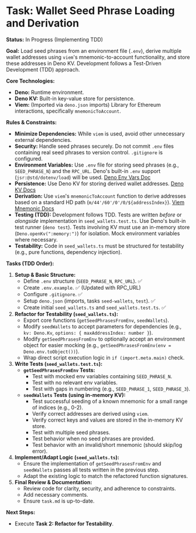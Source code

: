 # Task: Wallet Seed Phrase Loading and Derivation

**Status:** In Progress (Implementing TDD)

**Goal:** Load seed phrases from an environment file (`.env`), derive multiple wallet addresses using `viem`'s mnemonic-to-account functionality, and store these addresses in Deno KV. Development follows a Test-Driven Development (TDD) approach.

**Core Technologies:**

*   **Deno:** Runtime environment.
*   **Deno KV:** Built-in key-value store for persistence.
*   **Viem:** (Imported via `deno.json` imports) Library for Ethereum interactions, specifically `mnemonicToAccount`.

**Rules & Constraints:**

*   **Minimize Dependencies:** While `viem` is used, avoid other unnecessary external dependencies.
*   **Security:** Handle seed phrases securely. Do not commit `.env` files containing real seed phrases to version control. `.gitignore` is configured.
*   **Environment Variables:** Use `.env` file for storing seed phrases (e.g., `SEED_PHRASE_N`) and the `RPC_URL`. Deno's built-in `.env` support (`jsr:@std/dotenv/load`) will be used. [Deno Env Vars Doc](https://docs.deno.com/runtime/reference/env_variables/)
*   **Persistence:** Use Deno KV for storing derived wallet addresses. [Deno KV Docs](https://docs.deno.com/deploy/kv/manual/)
*   **Derivation:** Use `viem`'s `mnemonicToAccount` function to derive addresses based on a standard HD path (`m/44'/60'/0'/0/${addressIndex}`). [Viem Mnemonic Docs](https://viem.sh/docs/accounts/local/mnemonicToAccount)
*   **Testing (TDD):** Development follows TDD. Tests are written *before* or *alongside* implementation in `seed_wallets.test.ts`. Use Deno's built-in test runner (`deno test`). Tests involving KV must use an in-memory store (`Deno.openKv(":memory:")`) for isolation. Mock environment variables where necessary.
*   **Testability:** Code in `seed_wallets.ts` must be structured for testability (e.g., pure functions, dependency injection).

**Tasks (TDD Order):**

1.  **Setup & Basic Structure:**
    *   Define `.env` structure (`SEED_PHRASE_N`, `RPC_URL`). ✅
    *   Create `.env.example`. ✅ (Updated with RPC_URL)
    *   Configure `.gitignore`. ✅
    *   Setup `deno.json` (imports, tasks `seed-wallets`, `test`). ✅
    *   Create initial `seed_wallets.ts` and `seed_wallets.test.ts`. ✅
2.  **Refactor for Testability (`seed_wallets.ts`):**
    *   Export core functions (`getSeedPhrasesFromEnv`, `seedWallets`).
    *   Modify `seedWallets` to accept parameters for dependencies (e.g., `kv: Deno.Kv`, `options: { maxAddressIndex: number }`).
    *   Modify `getSeedPhrasesFromEnv` to optionally accept an environment object for easier mocking (e.g., `getSeedPhrasesFromEnv(env = Deno.env.toObject())`).
    *   Wrap direct script execution logic in `if (import.meta.main)` check.
3.  **Write Tests (`seed_wallets.test.ts`):**
    *   **`getSeedPhrasesFromEnv` Tests:**
        *   Test with mocked env variables containing `SEED_PHRASE_N`.
        *   Test with no relevant env variables.
        *   Test with gaps in numbering (e.g., `SEED_PHRASE_1`, `SEED_PHRASE_3`).
    *   **`seedWallets` Tests (using in-memory KV):**
        *   Test successful seeding of a known mnemonic for a small range of indices (e.g., 0-2).
        *   Verify correct addresses are derived using `viem`.
        *   Verify correct keys and values are stored in the in-memory KV store.
        *   Test with multiple seed phrases.
        *   Test behavior when no seed phrases are provided.
        *   Test behavior with an invalid/short mnemonic (should skip/log error).
4.  **Implement/Adapt Logic (`seed_wallets.ts`):**
    *   Ensure the implementation of `getSeedPhrasesFromEnv` and `seedWallets` passes all tests written in the previous step.
    *   Adapt the existing logic to match the refactored function signatures.
5.  **Final Review & Documentation:**
    *   Review code for clarity, security, and adherence to constraints.
    *   Add necessary comments.
    *   Ensure `task.md` is up-to-date.

**Next Steps:**

*   Execute **Task 2: Refactor for Testability**. 
